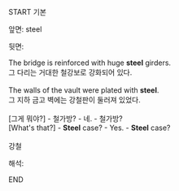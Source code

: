 START
기본

앞면:
steel


뒷면:
<div><div>The bridge is reinforced with huge <strong>steel</strong> girders. </div><div><div>그 다리는 거대한 철강보로 강화되어 있다.</div></div></div><div><br></div><div><div>The walls of the vault were plated with <strong>steel</strong>. </div><div><div>그 지하 금고 벽에는 강철판이 둘러져 있었다.</div></div></div><div><br></div><div><div><div><span>[그게 뭐야?] - 철가방? - 네. - 철가방?</span></div></div><div><div><span>[What's that?] - <strong>Steel</strong> case? - Yes. - <strong>Steel</strong> case?</span></div></div></div><div><br></div><div>강철</div>


해석:
<!--ID: 1746614454757-->
END